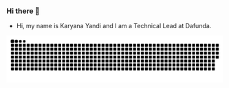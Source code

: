 ### Hi there 👋

- Hi, my name is Karyana Yandi and I am a Technical Lead at Dafunda.


<!--
**karyanayandi/karyanayandi** is a ✨ _special_ ✨ repository because its `README.md` (this file) appears on your GitHub profile.
-->

![github contribution grid snake animation](https://raw.githubusercontent.com/karyanayandi/karyanayandi/output/github-contribution-grid-snake.svg)
